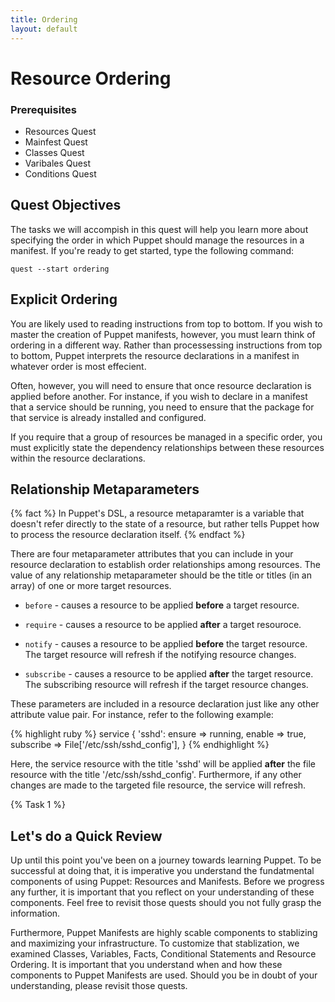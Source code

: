 ```yaml
---
title: Ordering
layout: default
---
```


# Resource Ordering

### Prerequisites

- Resources Quest
- Mainfest Quest
- Classes Quest
- Varibales Quest
- Conditions Quest

## Quest Objectives

The tasks we will accompish in this quest will help you learn more about specifying the order in which Puppet should manage the resources in a manifest. If you're ready to get started, type the following command:

	quest --start ordering

## Explicit Ordering

You are likely used to reading instructions from top to bottom. If you wish to master the creation of Puppet manifests, however, you must learn think of ordering in a different way. Rather than processessing instructions from top to bottom, Puppet interprets the resource declarations in a manifest in whatever order is most effecient.

Often, however, you will need to ensure that once resource declaration is applied before another. For instance, if you wish to declare in a manifest that a service should be running, you need to ensure that the package for that service is already installed and configured.

If you require that a group of resources be managed in a specific order, you must explicitly state the dependency relationships between these resources within the resource declarations.

## Relationship Metaparameters

{% fact %}
In Puppet's DSL, a resource metaparamter is a variable that doesn't refer directly to the state of a resource, but rather tells Puppet how to process the resource declaration itself.
{% endfact %}

There are four metaparameter attributes that you can include in your resource declaration to establish order relationships among resources. The value of any relationship metaparameter should be the title or titles (in an array) of one or more target resources.

* `before` - causes a resource to be applied **before** a target resource.
	
* `require` - causes a resource to be applied **after** a target resouroce.

* `notify` - causes a resource to be applied **before** the target resource. The target resource will refresh if the notifying resource changes.

* `subscribe` - causes a resource to be applied **after** the target resource. The subscribing resource will refresh if the target resource changes.

These parameters are included in a resource declaration just like any other attribute value pair. For instance, refer to the following example:

{% highlight ruby %}
service { 'sshd':
  ensure    => running,
  enable    => true,
  subscribe => File['/etc/ssh/sshd_config'],
}
{% endhighlight %}

Here, the service resource with the title 'sshd' will be applied **after** the file resource with the title '/etc/ssh/sshd_config'. Furthermore, if any other changes are made to the targeted file resource, the service will refresh.

{% Task 1 %}


## Let's do a Quick Review

Up until this point you've been on a journey towards learning Puppet. To be successful at doing that, it is imperative you understand the fundatmental components of using Puppet: Resources and Manifests. Before we progress any further, it is important that you reflect on your understanding of these components. Feel free to revisit those quests should you not fully grasp the information. 

Furthermore, Puppet Manifests are highly scable components to stablizing and maximizing your infrastructure. To customize that stablization, we examined Classes, Variables, Facts, Conditional Statements and Resource Ordering. It is important that you understand when and how these components to Puppet Manifests are used. Should you be in doubt of your understanding, please revisit those quests. 
